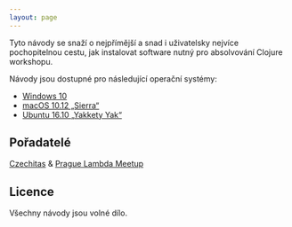 ```yaml
---
layout: page
---
```

Tyto návody se snaží o nejpřímější a snad i uživatelsky nejvíce pochopitelnou cestu, jak instalovat software nutný pro absolvování Clojure workshopu.

Návody jsou dostupné pro následující operační systémy:

- [Windows 10](windows.html)
- [macOS 10.12 „Sierra“](macos.html)
- [Ubuntu 16.10 „Yakkety Yak“](ubuntu.html)


## Pořadatelé

[Czechitas](https://www.czechitas.cz) & [Prague Lambda Meetup](https://www.meetup.com/Lambda-Meetup-Group/)


## Licence

Všechny návody jsou volné dílo.
